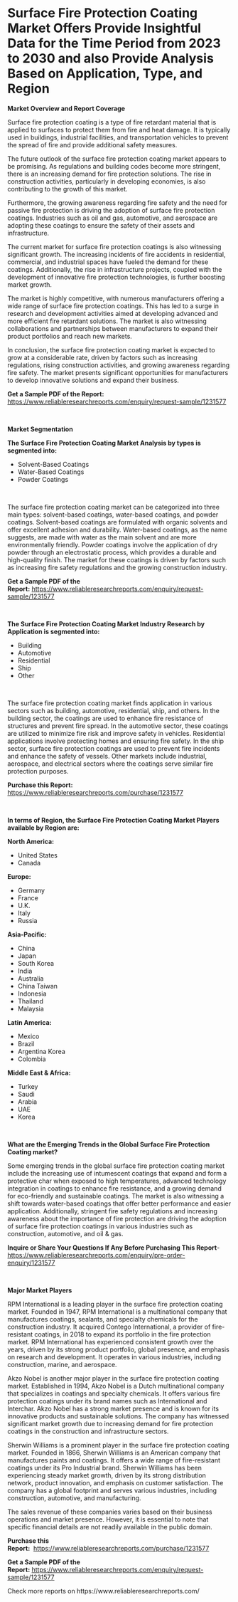 <p><h1>Surface Fire Protection Coating Market Offers Provide Insightful Data for the Time Period from 2023 to 2030 and also Provide Analysis Based on Application, Type, and Region</h1></p><p><strong>Market Overview and Report Coverage</strong></p>
<p><p>Surface fire protection coating is a type of fire retardant material that is applied to surfaces to protect them from fire and heat damage. It is typically used in buildings, industrial facilities, and transportation vehicles to prevent the spread of fire and provide additional safety measures.</p><p>The future outlook of the surface fire protection coating market appears to be promising. As regulations and building codes become more stringent, there is an increasing demand for fire protection solutions. The rise in construction activities, particularly in developing economies, is also contributing to the growth of this market.</p><p>Furthermore, the growing awareness regarding fire safety and the need for passive fire protection is driving the adoption of surface fire protection coatings. Industries such as oil and gas, automotive, and aerospace are adopting these coatings to ensure the safety of their assets and infrastructure.</p><p>The current market for surface fire protection coatings is also witnessing significant growth. The increasing incidents of fire accidents in residential, commercial, and industrial spaces have fueled the demand for these coatings. Additionally, the rise in infrastructure projects, coupled with the development of innovative fire protection technologies, is further boosting market growth.</p><p>The market is highly competitive, with numerous manufacturers offering a wide range of surface fire protection coatings. This has led to a surge in research and development activities aimed at developing advanced and more efficient fire retardant solutions. The market is also witnessing collaborations and partnerships between manufacturers to expand their product portfolios and reach new markets.</p><p>In conclusion, the surface fire protection coating market is expected to grow at a considerable rate, driven by factors such as increasing regulations, rising construction activities, and growing awareness regarding fire safety. The market presents significant opportunities for manufacturers to develop innovative solutions and expand their business.</p></p>
<p><strong>Get a Sample PDF of the Report:</strong> <a href="https://www.reliableresearchreports.com/enquiry/request-sample/1231577">https://www.reliableresearchreports.com/enquiry/request-sample/1231577</a></p>
<p>&nbsp;</p>
<p><strong>Market Segmentation</strong></p>
<p><strong>The Surface Fire Protection Coating Market Analysis by types is segmented into:</strong></p>
<p><ul><li>Solvent-Based Coatings</li><li>Water-Based Coatings</li><li>Powder Coatings</li></ul></p>
<p>&nbsp;</p>
<p><p>The surface fire protection coating market can be categorized into three main types: solvent-based coatings, water-based coatings, and powder coatings. Solvent-based coatings are formulated with organic solvents and offer excellent adhesion and durability. Water-based coatings, as the name suggests, are made with water as the main solvent and are more environmentally friendly. Powder coatings involve the application of dry powder through an electrostatic process, which provides a durable and high-quality finish. The market for these coatings is driven by factors such as increasing fire safety regulations and the growing construction industry.</p></p>
<p><strong>Get a Sample PDF of the Report:</strong>&nbsp;<a href="https://www.reliableresearchreports.com/enquiry/request-sample/1231577">https://www.reliableresearchreports.com/enquiry/request-sample/1231577</a></p>
<p>&nbsp;</p>
<p><strong>The Surface Fire Protection Coating Market Industry Research by Application is segmented into:</strong></p>
<p><ul><li>Building</li><li>Automotive</li><li>Residential</li><li>Ship</li><li>Other</li></ul></p>
<p>&nbsp;</p>
<p><p>The surface fire protection coating market finds application in various sectors such as building, automotive, residential, ship, and others. In the building sector, the coatings are used to enhance fire resistance of structures and prevent fire spread. In the automotive sector, these coatings are utilized to minimize fire risk and improve safety in vehicles. Residential applications involve protecting homes and ensuring fire safety. In the ship sector, surface fire protection coatings are used to prevent fire incidents and enhance the safety of vessels. Other markets include industrial, aerospace, and electrical sectors where the coatings serve similar fire protection purposes.</p></p>
<p><strong>Purchase this Report:</strong>&nbsp; <a href="https://www.reliableresearchreports.com/purchase/1231577">https://www.reliableresearchreports.com/purchase/1231577</a></p>
<p>&nbsp;</p>
<p><strong>In terms of Region, the Surface Fire Protection Coating Market Players available by Region are:</strong></p>
<p>
    <p> <strong> North America: </strong>
        <ul>
            <li>United States</li>
            <li>Canada</li>
        </ul>
        </p> 
    <p> <strong> Europe: </strong>
        <ul>
            <li>Germany</li>
            <li>France</li>
            <li>U.K.</li>
            <li>Italy</li>
            <li>Russia</li>
        </ul>
        </p> 
    <p> <strong> Asia-Pacific: </strong>
        <ul>
            <li>China</li>
            <li>Japan</li>
            <li>South Korea</li>
            <li>India</li>
            <li>Australia</li>
            <li>China Taiwan</li>
            <li>Indonesia</li>
            <li>Thailand</li>
            <li>Malaysia</li>
        </ul>
        </p> 
    <p> <strong> Latin America: </strong>
        <ul>
            <li>Mexico</li>
            <li>Brazil</li>
            <li>Argentina Korea</li>
            <li>Colombia</li>
        </ul>
        </p> 
    <p> <strong> Middle East & Africa: </strong>
        <ul>
            <li>Turkey</li>
            <li>Saudi</li>
            <li>Arabia</li>
            <li>UAE</li>
            <li>Korea</li>
        </ul>
    </p>
    </p>
<p>&nbsp;</p>
<p><strong>What are the Emerging Trends in the Global Surface Fire Protection Coating market?</strong></p>
<p><p>Some emerging trends in the global surface fire protection coating market include the increasing use of intumescent coatings that expand and form a protective char when exposed to high temperatures, advanced technology integration in coatings to enhance fire resistance, and a growing demand for eco-friendly and sustainable coatings. The market is also witnessing a shift towards water-based coatings that offer better performance and easier application. Additionally, stringent fire safety regulations and increasing awareness about the importance of fire protection are driving the adoption of surface fire protection coatings in various industries such as construction, automotive, and oil & gas.</p></p>
<p><strong>Inquire or Share Your Questions If Any Before Purchasing This Report</strong>- <a href="https://www.reliableresearchreports.com/enquiry/pre-order-enquiry/1231577">https://www.reliableresearchreports.com/enquiry/pre-order-enquiry/1231577</a></p>
<p>&nbsp;</p>
<p><strong>Major Market Players</strong></p>
<p><p>RPM International is a leading player in the surface fire protection coating market. Founded in 1947, RPM International is a multinational company that manufactures coatings, sealants, and specialty chemicals for the construction industry. It acquired Contego International, a provider of fire-resistant coatings, in 2018 to expand its portfolio in the fire protection market. RPM International has experienced consistent growth over the years, driven by its strong product portfolio, global presence, and emphasis on research and development. It operates in various industries, including construction, marine, and aerospace.</p><p>Akzo Nobel is another major player in the surface fire protection coating market. Established in 1994, Akzo Nobel is a Dutch multinational company that specializes in coatings and specialty chemicals. It offers various fire protection coatings under its brand names such as International and Interchar. Akzo Nobel has a strong market presence and is known for its innovative products and sustainable solutions. The company has witnessed significant market growth due to increasing demand for fire protection coatings in the construction and infrastructure sectors.</p><p>Sherwin Williams is a prominent player in the surface fire protection coating market. Founded in 1866, Sherwin Williams is an American company that manufactures paints and coatings. It offers a wide range of fire-resistant coatings under its Pro Industrial brand. Sherwin Williams has been experiencing steady market growth, driven by its strong distribution network, product innovation, and emphasis on customer satisfaction. The company has a global footprint and serves various industries, including construction, automotive, and manufacturing.</p><p>The sales revenue of these companies varies based on their business operations and market presence. However, it is essential to note that specific financial details are not readily available in the public domain.</p></p>
<p><strong>Purchase this Report:</strong>&nbsp;&nbsp;<a href="https://www.reliableresearchreports.com/purchase/1231577">https://www.reliableresearchreports.com/purchase/1231577</a></p>
<p></p>
<p><strong>Get a Sample PDF of the Report:</strong>&nbsp;<a href="https://www.reliableresearchreports.com/enquiry/request-sample/1231577">https://www.reliableresearchreports.com/enquiry/request-sample/1231577</a></p>
<p>Check more reports on https://www.reliableresearchreports.com/</p>